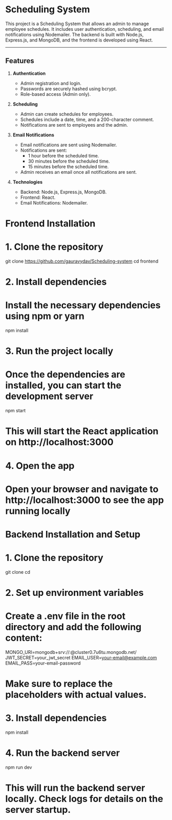 # Scheduling System

This project is a Scheduling System that allows an admin to manage employee schedules. It includes user authentication, scheduling, and email notifications using Nodemailer. The backend is built with Node.js, Express.js, and MongoDB, and the frontend is developed using React.

---

## Features

1. **Authentication**
   - Admin registration and login.
   - Passwords are securely hashed using bcrypt.
   - Role-based access (Admin only).

2. **Scheduling**
   - Admin can create schedules for employees.
   - Schedules include a date, time, and a 200-character comment.
   - Notifications are sent to employees and the admin.

3. **Email Notifications**
   - Email notifications are sent using Nodemailer.
   - Notifications are sent:
     - 1 hour before the scheduled time.
     - 30 minutes before the scheduled time.
     - 15 minutes before the scheduled time.
   - Admin receives an email once all notifications are sent.

4. **Technologies**
   - Backend: Node.js, Express.js, MongoDB.
   - Frontend: React.
   - Email Notifications: Nodemailer.


# Frontend Installation

# 1. Clone the repository
git clone https://github.com/gauravydav/Scheduling-system
cd frontend

# 2. Install dependencies
# Install the necessary dependencies using npm or yarn
npm install

# 3. Run the project locally
# Once the dependencies are installed, you can start the development server
npm start

# This will start the React application on http://localhost:3000

# 4. Open the app
# Open your browser and navigate to http://localhost:3000 to see the app running locally

# Backend Installation and Setup

# 1. Clone the repository
git clone <repository-url>
cd <project-directory>

# 2. Set up environment variables
# Create a .env file in the root directory and add the following content:
MONGO_URI=mongodb+srv://<your-username>:<your-password>@cluster0.7u6tu.mongodb.net/
JWT_SECRET=your_jwt_secret
EMAIL_USER=your-email@example.com
EMAIL_PASS=your-email-password

# Make sure to replace the placeholders with actual values.

# 3. Install dependencies
npm install

# 4. Run the backend server
npm run dev

# This will run the backend server locally. Check logs for details on the server startup.





  



